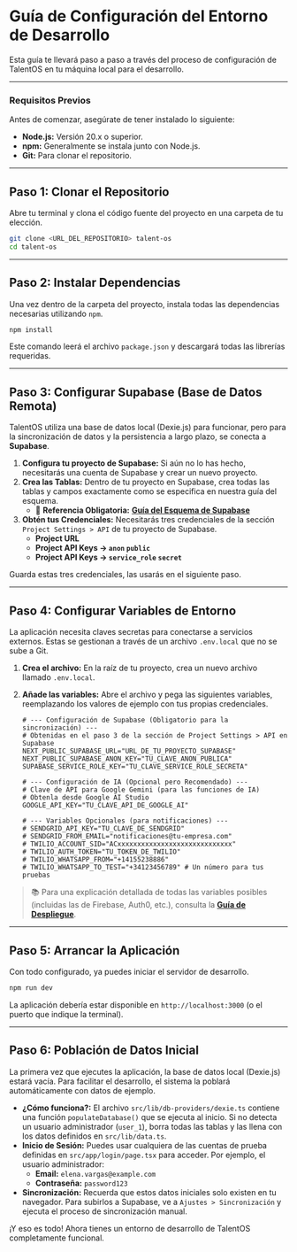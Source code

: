 
# Guía de Configuración del Entorno de Desarrollo

Esta guía te llevará paso a paso a través del proceso de configuración de TalentOS en tu máquina local para el desarrollo.

---

### Requisitos Previos

Antes de comenzar, asegúrate de tener instalado lo siguiente:
-   **Node.js:** Versión 20.x o superior.
-   **npm:** Generalmente se instala junto con Node.js.
-   **Git:** Para clonar el repositorio.

---

## Paso 1: Clonar el Repositorio

Abre tu terminal y clona el código fuente del proyecto en una carpeta de tu elección.

```bash
git clone <URL_DEL_REPOSITORIO> talent-os
cd talent-os
```

---

## Paso 2: Instalar Dependencias

Una vez dentro de la carpeta del proyecto, instala todas las dependencias necesarias utilizando `npm`.

```bash
npm install
```
Este comando leerá el archivo `package.json` y descargará todas las librerías requeridas.

---

## Paso 3: Configurar Supabase (Base de Datos Remota)

TalentOS utiliza una base de datos local (Dexie.js) para funcionar, pero para la sincronización de datos y la persistencia a largo plazo, se conecta a **Supabase**.

1.  **Configura tu proyecto de Supabase:** Si aún no lo has hecho, necesitarás una cuenta de Supabase y crear un nuevo proyecto.
2.  **Crea las Tablas:** Dentro de tu proyecto en Supabase, crea todas las tablas y campos exactamente como se especifica en nuestra guía del esquema.
    -   🔗 **Referencia Obligatoria:** [**Guía del Esquema de Supabase**](./supabase_schema.md)
3.  **Obtén tus Credenciales:** Necesitarás tres credenciales de la sección `Project Settings > API` de tu proyecto de Supabase.
    -   **Project URL**
    -   **Project API Keys -> `anon` `public`**
    -   **Project API Keys -> `service_role` `secret`**

Guarda estas tres credenciales, las usarás en el siguiente paso.

---

## Paso 4: Configurar Variables de Entorno

La aplicación necesita claves secretas para conectarse a servicios externos. Estas se gestionan a través de un archivo `.env.local` que no se sube a Git.

1.  **Crea el archivo:** En la raíz de tu proyecto, crea un nuevo archivo llamado `.env.local`.

2.  **Añade las variables:** Abre el archivo y pega las siguientes variables, reemplazando los valores de ejemplo con tus propias credenciales.

    ```env
    # --- Configuración de Supabase (Obligatorio para la sincronización) ---
    # Obtenidas en el paso 3 de la sección de Project Settings > API en Supabase
    NEXT_PUBLIC_SUPABASE_URL="URL_DE_TU_PROYECTO_SUPABASE"
    NEXT_PUBLIC_SUPABASE_ANON_KEY="TU_CLAVE_ANON_PUBLICA"
    SUPABASE_SERVICE_ROLE_KEY="TU_CLAVE_SERVICE_ROLE_SECRETA"

    # --- Configuración de IA (Opcional pero Recomendado) ---
    # Clave de API para Google Gemini (para las funciones de IA)
    # Obtenla desde Google AI Studio
    GOOGLE_API_KEY="TU_CLAVE_API_DE_GOOGLE_AI"

    # --- Variables Opcionales (para notificaciones) ---
    # SENDGRID_API_KEY="TU_CLAVE_DE_SENDGRID"
    # SENDGRID_FROM_EMAIL="notificaciones@tu-empresa.com"
    # TWILIO_ACCOUNT_SID="ACxxxxxxxxxxxxxxxxxxxxxxxxxxxxx"
    # TWILIO_AUTH_TOKEN="TU_TOKEN_DE_TWILIO"
    # TWILIO_WHATSAPP_FROM="+14155238886"
    # TWILIO_WHATSAPP_TO_TEST="+34123456789" # Un número para tus pruebas
    ```

> 📚 Para una explicación detallada de todas las variables posibles (incluidas las de Firebase, Auth0, etc.), consulta la [**Guía de Despliegue**](./DEPLOYMENT.md).

---

## Paso 5: Arrancar la Aplicación

Con todo configurado, ya puedes iniciar el servidor de desarrollo.

```bash
npm run dev
```

La aplicación debería estar disponible en `http://localhost:3000` (o el puerto que indique la terminal).

---

## Paso 6: Población de Datos Inicial

La primera vez que ejecutes la aplicación, la base de datos local (Dexie.js) estará vacía. Para facilitar el desarrollo, el sistema la poblará automáticamente con datos de ejemplo.

-   **¿Cómo funciona?:** El archivo `src/lib/db-providers/dexie.ts` contiene una función `populateDatabase()` que se ejecuta al inicio. Si no detecta un usuario administrador (`user_1`), borra todas las tablas y las llena con los datos definidos en `src/lib/data.ts`.
-   **Inicio de Sesión:** Puedes usar cualquiera de las cuentas de prueba definidas en `src/app/login/page.tsx` para acceder. Por ejemplo, el usuario administrador:
    -   **Email:** `elena.vargas@example.com`
    -   **Contraseña:** `password123`
-   **Sincronización:** Recuerda que estos datos iniciales solo existen en tu navegador. Para subirlos a Supabase, ve a `Ajustes > Sincronización` y ejecuta el proceso de sincronización manual.

¡Y eso es todo! Ahora tienes un entorno de desarrollo de TalentOS completamente funcional.
